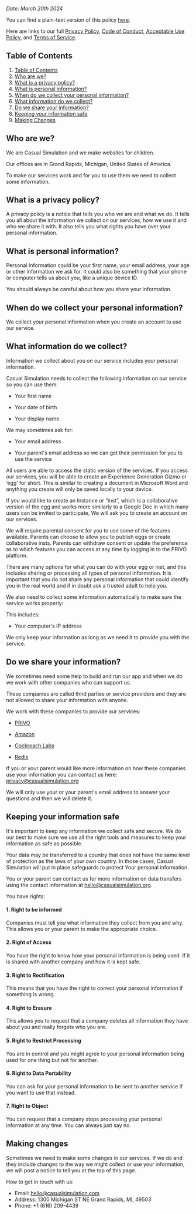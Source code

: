 _Date: March 20th 2024_

You can find a plain-text version of this policy <a href="/children-privacy-policy.txt">here</a>.

Here are links to our full [Privacy Policy](/privacy-policy), [Code of Conduct](/code-of-conduct), [Acceptable Use Policy](/acceptable-use-policy), and [Terms of Service](/terms).

<h2 id="table-of-contents">Table of Contents</h2>

1. [Table of Contents](#table-of-contents)
2. [Who are we?](#who-are-we)
3. [What is a privacy policy?](#what-is-a-privacy-policy)
4. [What is personal information?](#what-is-personal-information)
5. [When do we collect your personal information?](#when-do-we-collect-your-personal-information)
6. [What information do we collect?](#what-information-do-we-collect)
7. [Do we share your information?](#do-we-share-your-information)
8. [Keeping your information safe](#keeping-your-information-safe)
9. [Making Changes](#making-changes)

<h2 id="who-are-we">Who are we?</h2>

We are Casual Simulation and we make websites for children.

Our offices are in Grand Rapids, Michigan, United States of America.

To make our services work and for you to use them we need to collect some information.

<h2 id="what-is-a-privacy-policy">What is a privacy policy?</h2>

A privacy policy is a notice that tells you who we are and what we do. It tells you all about the information we collect on our services, how we use it and who we share it with. It also tells you what rights you have over your personal information.

<h2 id="what-is-personal-information">What is personal information?</h2>

Personal Information could be your first name, your email address, your age or other information we ask for. It could also be something that your phone or computer tells us about you, like a unique device ID.

You should always be careful about how you share your information.

<h2 id="when-do-we-collect-your-personal-information">When do we collect your personal information?</h2>

We collect your personal information when you create an account to use our service.

<h2 id="what-information-do-we-collect">What information do we collect?</h2>

Information we collect about you on our service includes your personal information.

Casual Simulation needs to collect the following information on our service so you can use them:

-   Your first name

-   Your date of birth

-   Your display name

We may sometimes ask for:

-   Your email address

-   Your parent's email address so we can get their permission for you to use the service

All users are able to access the static version of the services. If you access our services, you will be able to create an Experience Generation Gizmo or ‘egg’ for short. This is similar to creating a document in Microsoft Word and anything you create will only be saved locally to your device.

If you would like to create an Instance or “inst”, which is a collaborative version of the egg and works more similarly to a Google Doc in which many users can be invited to participate, We will ask you to create an account on our services.

We will require parental consent for you to use some of the features available. Parents can choose to allow you to publish eggs or create collaborative insts. Parents can withdraw consent or update the preference as to which features you can access at any time by logging in to the PRIVO platform.

There are many options for what you can do with your egg or inst, and this includes sharing or processing all types of personal information. It is important that you do not share any personal information that could identify you in the real world and if in doubt ask a trusted adult to help you.

We also need to collect some information automatically to make sure the service works properly:

This includes:

-   Your computer's IP address

We only keep your information as long as we need it to provide you with the service.

<h2 id="do-we-share-your-information">Do we share your information?</h2>

We sometimes need some help to build and run our app and when we do we work with other companies who can support us.

These companies are called third parties or service providers and they are not allowed to share your information with anyone.

We work with these companies to provide our services:

-   [PRIVO](https://www.privo.com/privacy-information-for-kids)

-   [Amazon](https://aws.amazon.com/privacy)

-   [Cockroach Labs](https://www.cockroachlabs.com/privacy/)

-   [Redis](https://redis.com/legal/privacy-policy/)

If you or your parent would like more information on how these companies use your information you can contact us here: <privacy@casualsimulation.org>

We will only use your or your parent's email address to answer your questions and then we will delete it.

<h2 id="keeping-your-information-safe">Keeping your information safe</h2>

It's important to keep any information we collect safe and secure. We do our best to make sure we use all the right tools and measures to keep your information as safe as possible.

Your data may be transferred to a country that does not have the same level of protection as the laws of your own country. In those cases, Casual Simulation will put in place safeguards to protect Your personal information.

You or your parent can contact us for more information on data transfers
using the contact information at <hello@casualsimulation.org>.

You have rights:

#### 1\. Right to be informed

Companies must tell you what information they collect from you and why. This allows you or your parent to make the appropriate choice.

#### 2\. Right of Access

You have the right to know how your personal information is being used. If it is shared with another company and how it is kept safe.

#### 3\. Right to Rectification

This means that you have the right to correct your personal information if something is wrong.

#### 4\. Right to Erasure

This allows you to request that a company deletes all information they have about you and really forgets who you are.

#### 5\. Right to Restrict Processing

You are in control and you might agree to your personal information being used for one thing but not for another.

#### 6\. Right to Data Portability

You can ask for your personal information to be sent to another service if you want to use that instead.

#### 7\. Right to Object

You can request that a company stops processing your personal information at any time. You can always just say no.

<h2 id="making-changes">Making changes</h2>

Sometimes we need to make some changes in our services. If we do and they include changes to the way we might collect or use your information, we will post a notice to tell you at the top of this page.

How to get in touch with us:

-   Email: [hello@casualsimulation.com](mailto:hello@casualsimulation.com)
-   Address: 1300 Michigan ST NE Grand Rapids, MI, 49503
-   Phone: +1 (616) 209-4439
